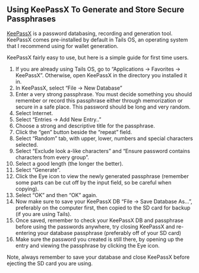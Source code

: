 ## Using KeePassX To Generate and Store Secure Passphrases

[KeePassX](https://www.keepassx.org/) is a password databasing, recording and generation tool. KeePassX comes pre-installed by default in Tails OS, an operating system that I recommend using for wallet generation.

KeePassX fairly easy to use, but here is a simple guide for first time users.

1. If you are already using Tails OS, go to “Applications → Favorites →  KeePassX”. Otherwise, open KeePassX in the directory you installed it in.
2. In KeePassX, select “File → New Database”
3. Enter a very strong passphrase. You must decide something you should remember or record this passphrase either through memorization or secure in a safe place. This password should be long and very random.
4. Select Internet.
5. Select “Entries → Add New Entry..”
6. Choose a strong and descriptive title for the passphrase.
7. Click the “gen” button beside the “repeat” field.
8. Select “Random” tab, with upper, lower, numbers and special characters selected.
9. Select “Exclude look a-like characters” and “Ensure password contains characters from every group”.
10. Select a good length (the longer the better).
11. Select “Generate”.
12. Click the Eye icon to view the newly generated passphrase (remember some parts can be cut off by the input field, so be careful when copying).
13. Select “OK” and then “OK” again.
14. Now make sure to save your KeePassX DB “File → Save Database As...”, preferably on the computer first, then copied to the SD card for backup (if you are using Tails).
15. Once saved, remember to check your KeePassX DB and passphrase before using the passwords anywhere, try closing KeePassX and re-entering your database passphrase (preferably off of your SD card)
16. Make sure the password you created is still there, by opening up the entry and viewing the passphrase by clicking the Eye icon.

Note, always remember to save your database and close KeePassX before ejecting the SD card you are using.